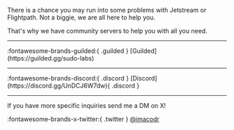 There is a chance you may run into some problems with Jetstream or Flightpath. Not a biggie, we are all here to help you.

That's why we have community servers to help you with all you need.

<hr />
:fontawesome-brands-guilded:{ .guilded } [Guilded](https://guilded.gg/sudo-labs)
<hr />
:fontawesome-brands-discord:{ .discord } [Discord](https://discord.gg/UnDCJ6W7dw){ .discord }
<hr />

If you have more specific inquiries send me a DM on X!

:fontawesome-brands-x-twitter:{ .twitter } [@imacodr](https://twitter.com/imacodr)